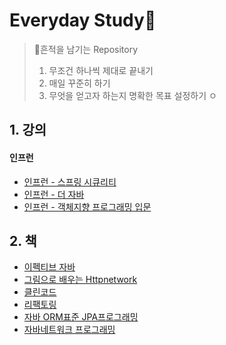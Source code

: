 # Everyday Study🥇

>   🦶흔적을 남기는 Repository
>
>   1.  무조건 하나씩 제대로 끝내기
>   2.  매일 꾸준히 하기
>   3.  무엇을 얻고자 하는지 명확한 목표 설정하기 ㅇ





## 1. 강의

#### 인프런

-   [인프런 - 스프링 시큐리티](./spring/spring-security.md)
-   [인프런 - 더 자바](./java/java-bytecode.md)
-   [인프런 - 객체지향 프로그래밍 입문](./oop/oop-beginner-inflearn.md)





## 2. 책 

-   [이펙티브 자바](./book/effective-java.md)
-   [그림으로 배우는 Httpnetwork](./web/http-network-basic.md)
-   [클린코드](./book/cleancode.md)
-   [리팩토링](./book/refactoring.md)
-   [자바 ORM표준 JPA프로그래밍](./jpa/jpa.md)
-   [자바네트워크 프로그래밍](./book/자바네트워크프로그래밍.md)